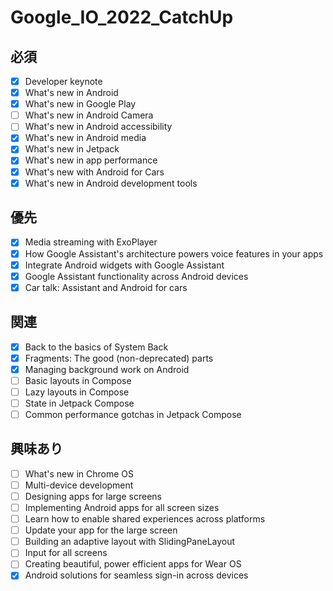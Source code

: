 # Google_IO_2022_CatchUp

## 必須

- [x] Developer keynote
- [x] What's new in Android
- [x] What's new in Google Play
- [ ] What's new in Android Camera
- [ ] What's new in Android accessibility
- [x] What's new in Android media
- [x] What's new in Jetpack
- [x] What's new in app performance
- [x] What's new with Android for Cars
- [x] What's new in Android development tools

## 優先

- [x] Media streaming with ExoPlayer
- [x] How Google Assistant's architecture powers voice features in your apps
- [x] Integrate Android widgets with Google Assistant
- [x] Google Assistant functionality across Android devices
- [x] Car talk: Assistant and Android for cars

## 関連

- [x] Back to the basics of System Back
- [x] Fragments: The good (non-deprecated) parts
- [x] Managing background work on Android
- [ ] Basic layouts in Compose
- [ ] Lazy layouts in Compose
- [ ] State in Jetpack Compose
- [ ] Common performance gotchas in Jetpack Compose

## 興味あり

- [ ] What's new in Chrome OS
- [ ] Multi-device development
- [ ] Designing apps for large screens
- [ ] Implementing Android apps for all screen sizes
- [ ] Learn how to enable shared experiences across platforms
- [ ] Update your app for the large screen
- [ ] Building an adaptive layout with SlidingPaneLayout
- [ ] Input for all screens
- [ ] Creating beautiful, power efficient apps for Wear OS
- [x] Android solutions for seamless sign-in across devices
